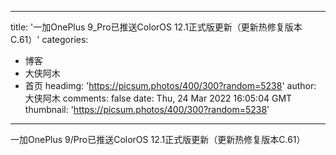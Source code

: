 
---
title: '一加OnePlus 9_Pro已推送ColorOS 12.1正式版更新（更新热修复版本C.61）'
categories: 
 - 博客
 - 大侠阿木
 - 首页
headimg: 'https://picsum.photos/400/300?random=5238'
author: 大侠阿木
comments: false
date: Thu, 24 Mar 2022 16:05:04 GMT
thumbnail: 'https://picsum.photos/400/300?random=5238'
---

<div>   
一加OnePlus 9/Pro已推送ColorOS 12.1正式版更新（更新热修复版本C.61）  
</div>
            